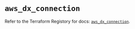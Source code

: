 # `aws_dx_connection`

Refer to the Terraform Registory for docs: [`aws_dx_connection`](https://registry.terraform.io/providers/hashicorp/aws/4.66.1/docs/resources/dx_connection).

